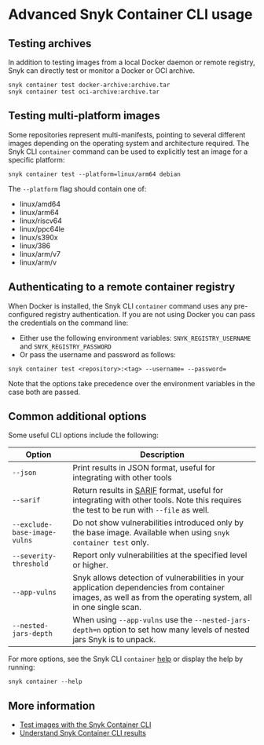 # Advanced Snyk Container CLI usage

## Testing archives

In addition to testing images from a local Docker daemon or remote registry, Snyk can directly test or monitor a Docker or OCI archive.

```
snyk container test docker-archive:archive.tar
snyk container test oci-archive:archive.tar
```

## Testing multi-platform images

Some repositories represent multi-manifests, pointing to several different images depending on the operating system and architecture required. The Snyk CLI `container` command can be used to explicitly test an image for a specific platform:

```
snyk container test --platform=linux/arm64 debian
```

The `--platform` flag should contain one of:

* linux/amd64
* linux/arm64
* linux/riscv64
* linux/ppc64le
* linux/s390x
* linux/386
* linux/arm/v7
* linux/arm/v

## Authenticating to a remote container registry

When Docker is installed, the Snyk CLI `container` command uses any pre-configured registry authentication. If you are not using Docker you can pass the credentials on the command line:

* Either use the following environment variables: `SNYK_REGISTRY_USERNAME` and `SNYK_REGISTRY_PASSWORD`
* Or pass the username and password as follows:

```
snyk container test <repository>:<tag> --username= --password=
```

Note that the options take precedence over the environment variables in the case both are passed.

## Common additional options

Some useful CLI options include the following:

| Option                       | Description                                                                                                                                                                                                  |
| ---------------------------- | ------------------------------------------------------------------------------------------------------------------------------------------------------------------------------------------------------------ |
| `--json`                     | Print results in JSON format, useful for integrating with other tools                                                                                                                                        |
| `--sarif`                    | Return results in [SARIF](https://www.oasis-open.org/committees/tc\_home.php?wg\_abbrev=sarif) format, useful for integrating with other tools. Note this requires the test to be run with `--file` as well. |
| `--exclude-base-image-vulns` | Do not show vulnerabilities introduced only by the base image. Available when using `snyk container test` only.                                                                                              |
| `--severity-threshold`       | Report only vulnerabilities at the specified level or higher.                                                                                                                                                |
| `--app-vulns`                | Snyk allows detection of vulnerabilities in your application dependencies from container images, as well as from the operating system, all in one single scan.                                               |
| `--nested-jars-depth`        | When using `--app-vulns` use the `--nested-jars-depth=n` option to set how many levels of nested jars Snyk is to unpack.                                                                                     |

For more options, see the Snyk CLI `container` [help](broken-reference) or display the help by running:

```
snyk container --help
```

## More information

* [Test images with the Snyk Container CLI](https://docs.snyk.io/snyk-container/snyk-cli-for-container-security)
* [Understand Snyk Container CLI results](https://docs.snyk.io/snyk-container/snyk-cli-for-container-security/understanding-snyk-container-cli-results)
